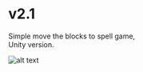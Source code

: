 # v2.1
Simple move the blocks to spell game,  
Unity version.  
  
![alt text](https://github.com/RussiSunni/v2.1/blob/main/Screenshots/v2.1.gif "Gameplay gif")


